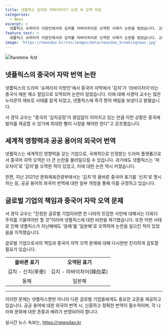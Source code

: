 ```yaml
---
title: 넷플릭스 김치와 라바이차이? 논란 속 오역 파문
categories:
  - News
excerpt: >
  넷플릭스 슈퍼리치 이방인에서의 김치를 라바이차이로 오역한 사례가 논란을 빚었습니다. 교수는 중국의 김치공정과 관련하여 이러한 문제가 중국에 빌미를 제공할 수 있다며, 올바른 표기가 중요하다 강조했습니다. 한편으로는 지난해 넷플릭스가 파오차이로 잘못 표기한 사례도 언급되었습니다. 이는 넷플릭스가 지역별 자막에 대한 신중한 주의가 필요하다는 지적을 받았습니다.
feature_text: >
  넷플릭스 슈퍼리치 이방인에서의 김치를 라바이차이로 오역한 사례가 논란을 빚었습니다. 교수는 중국의 김치공정과 관련하여 이러한 문제가 중국에 빌미를 제공할 수 있다며, 올바른 표기가 중요하다 강조했습니다. 한편으로는 지난해 넷플릭스가 파오차이로 잘못 표기한 사례도 언급되었습니다. 이는 넷플릭스가 지역별 자막에 대한 신중한 주의가 필요하다는 지적을 받았습니다.
image: 'https://newsdao.kr/res/images/meta/newsdao_breakingnews.jpg'
---
```


<p><img src="https://newsdao.kr/res/images/meta/newsdao_breakingnews.jpg" alt="flaretime 속보" /></p>

<h2 data-ke-size="size26">넷플릭스의 중국어 자막 번역 논란</h2>

<p>넷플릭스의 드라마 '슈퍼리치 이방인'에서 중국어 자막에서 '김치'가 '라바이차이'라는 중국식 매운 채소 절임으로 오역되어 논란이 일었습니다. 이에 대해 서경덕 교수는 많은 누리꾼의 제보로 사태를 알게 되었고, 넷플릭스에 즉각 항의 메일을 보냈다고 밝혔습니다. </p>

<p data-ke-size="size16">서 경덕 교수는 "중국의 '김치공정'이 끊임없이 이어지고 있는 만큼 이런 상황은 중국에 빌미를 제공할 수 있기에 최대한 빨리 시정을 해야만 한다"고 강조했습니다.</p>

<h2 data-ke-size="size26">세계적 영향력과 공공 용어의 외국어 번역</h2>

<p>넷플릭스는 세계적인 영향력을 갖는 기업으로, 국제적으로 인정받는 드라마 플랫폼으로서 중국어 자막 오역은 더 큰 논란을 불러일으킬 수 있습니다. 과거에도 넷플릭스는 '파오차이'로 '김치'를 오역한 적이 있었고, 이에 대한 논란 역시 커졌습니다.</p>

<p data-ke-size="size16">한편, 지난 2021년 문화체육관광부에서는 '김치'의 올바른 중국어 표기를 '신치'로 명시하는 등, 공공 용어의 외국어 번역에 대한 일부 개정을 통해 이를 규정하고 있습니다. </p>

<h2 data-ke-size="size26">글로벌 기업의 책임과 중국어 자막 오역 문제</h2>

<p>서 경덕 교수는 "진정한 글로벌 기업이라면 한 나라의 민감한 사안에 대해서는 더욱더 주의를 기울여야만 할 것"이라며 넷플릭스에 대한 비판을 제기했습니다. 또한 이번 사태로 인해 넷플릭스가 지난해에도 '동해'를 '일본해'로 오역하여 논란을 일으킨 적이 있었음을 지적했습니다.</p>

<p data-ke-size="size16">글로벌 기업으로서의 책임과 중국어 자막 오역 문제에 대해 다시한번 진지하게 검토할 필요가 있습니다.</p>

<table>
  <tr>
      <td style="text-align: center; height: 17px;"><b>올바른 표기</b></td>
      <td style="text-align: center; height: 17px;"><b>오역된 표기</b></td>
  </tr>
  <tr>
      <td style="text-align: center; height: 17px;">김치 - 신치(辛奇)</td>
      <td style="text-align: center; height: 17px;">김치 - 라바이차이(辣白菜)</td>
  </tr>
  <tr>
      <td style="text-align: center; height: 17px;">동해</td>
      <td style="text-align: center; height: 17px;">일본해</td>
  </tr>
</table>

<hr>

<p>이러한 문제는 넷플릭스뿐만 아니라 다른 글로벌 기업들에게도 중요한 교훈을 제공하고 있습니다. 공공 용어에 대한 외국어 번역 시, 신중하고 정확한 번역이 필수적이며, 각 나라와 문화에 대한 존중과 배려가 반영되어야 합니다.</p>
실시간 뉴스 속보는, <a href="https://newsdao.kr" rel="dofollow">https://newsdao.kr</a>


